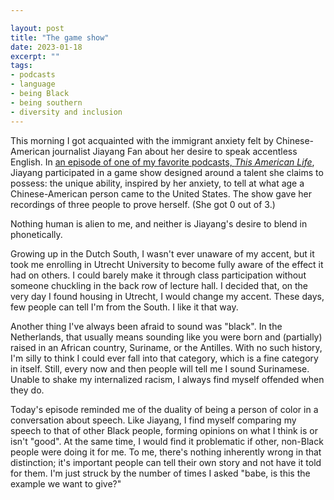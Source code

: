 ```yaml
---

layout: post
title: "The game show"
date: 2023-01-18
excerpt: ""
tags:
- podcasts
- language
- being Black
- being southern
- diversity and inclusion
---
```

This morning I got acquainted with the immigrant anxiety felt by Chinese-American journalist Jiayang Fan about her desire to speak accentless English. In [an episode of one of my favorite podcasts, _This American Life_](https://www.thisamericanlife.org/786/its-a-game-show), Jiayang participated in a game show designed around a talent she claims to possess: the unique ability, inspired by her anxiety, to tell at what age a Chinese-American person came to the United States. The show gave her recordings of three people to prove herself. (She got 0 out of 3.)

Nothing human is alien to me, and neither is Jiayang's desire to blend in phonetically. 

Growing up in the Dutch South, I wasn't ever unaware of my accent, but it took me enrolling in Utrecht University to become fully aware of the effect it had on others. I could barely make it through class participation without someone chuckling in the back row of lecture hall. I decided that, on the very day I found housing in Utrecht, I would change my accent. These days, few people can tell I'm from the South. I like it that way.

Another thing I've always been afraid to sound was "black". In the Netherlands, that usually means sounding like you were born and (partially) raised in an African country, Suriname, or the Antilles. With no such history, I'm silly to think I could ever fall into that category, which is a fine category in itself. Still, every now and then people will tell me I sound Surinamese. Unable to shake my internalized racism, I always find myself offended when they do.

Today's episode reminded me of the duality of being a person of color in a conversation about speech. Like Jiayang, I find myself comparing my speech to that of other Black people, forming opinions on what I think is or isn't "good". At the same time, I would find it problematic if other, non-Black people were doing it for me. To me, there's nothing inherently wrong in that distinction; it's important people can tell their own story and not have it told for them. I'm just struck by the number of times I asked "babe, is this the example we want to give?"

